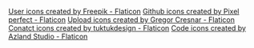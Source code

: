 <a href="https://www.flaticon.com/free-icons/user" title="user icons">User icons created by Freepik - Flaticon</a>
<a href="https://www.flaticon.com/free-icons/github" title="github icons">Github icons created by Pixel perfect - Flaticon</a>
<a href="https://www.flaticon.com/free-icons/upload" title="upload icons">Upload icons created by Gregor Cresnar - Flaticon</a>
<a href="https://www.flaticon.com/free-icons/conatct" title="conatct icons">Conatct icons created by tuktukdesign - Flaticon</a>
<a href="https://www.flaticon.com/free-icons/code" title="code icons">Code icons created by Azland Studio - Flaticon</a>